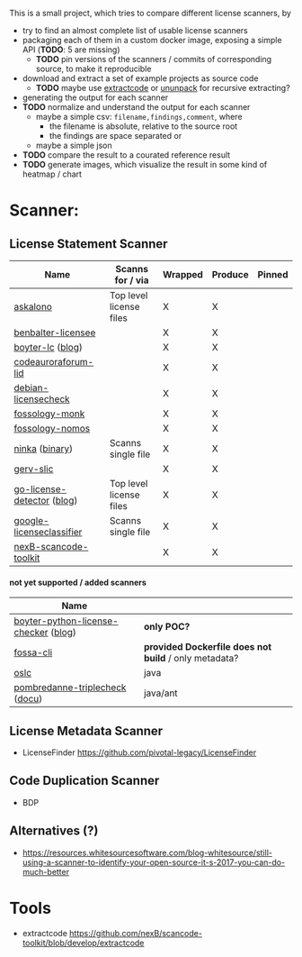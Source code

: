 This is a small project, which tries to compare different license scanners, by
- try to find an almost complete list of usable license scanners
- packaging each of them in a custom docker image, exposing a simple API (**TODO**: 5 are missing)
  - **TODO** pin versions of the scanners / commits of corresponding source, to make it reproducible
- download and extract a set of example projects as source code 
  - **TODO** maybe use [extractcode](https://github.com/nexB/scancode-toolkit/blob/develop/extractcode) or [ununpack](https://github.com/fossology/fossology/tree/master/src/ununpack/agent) for recursive extracting?
- generating the output for each scanner
- **TODO** normalize and understand the output for each scanner
  - maybe a simple csv: `filename,findings,comment`, where
    - the filename is absolute, relative to the source root
    - the findings are space separated
    or
  - maybe a simple json
- **TODO** compare the result to a courated reference result
- **TODO** generate images, which visualize the result in some kind of heatmap / chart

# Scanner:

## License Statement Scanner
| Name                                 | Scanns for / via        | Wrapped | Produce | Pinned |
|--------------------------------------|-------------------------|---------|---------|--------|
| [askalono](https://github.com/amzn/askalono)                        | Top level license files | X       | X       |        |
| [benbalter-licensee](https://github.com/benbalter/licensee)              |                         | X       | X       |        |
| [boyter-lc](https://github.com/boyter/lc) ([blog](https://boyter.org/2018/03/licensechecker-command-line-application-identifies-software-license/))           |                         | X       | X       |        |
| [codeauroraforum-lid](https://github.com/codeauroraforum/lid)             |                         | X       | X       |        |
| [debian-licensecheck](https://manpages.debian.org/jessie/devscripts/licensecheck.1.de.html)             |                         | X       | X       |        |
| [fossology-monk](https://github.com/fossology/fossology/wiki/Monk)                  |                         | X       | X       |        |
| [fossology-nomos](https://github.com/fossology/fossology/wiki/Nomos)                 |                         | X       | X       |        |
| [ninka](http://ninka.turingmachine.org) ([binary](http://ninka.turingmachine.org/download/ninka-1.3.tar.bz2))             | Scanns single file      | X       | X       |        |
| [gerv-slic](https://github.com/gerv/slic)                       |                         | X       | X       |        |
| [go-license-detector](https://github.com/src-d/go-license-detector) ([blog](https://blog.sourced.tech/post/gld/)) | Top level license files | X       | X       |        |
| [google-licenseclassifier](https://github.com/google/licenseclassifier)        | Scanns single file      | X       | X       |        |
| [nexB-scancode-toolkit](https://github.com/nexB/scancode-toolkit)           |                         | X       | X       |        |

#### not yet supported / added scanners
| Name                                           |                                                         |
|------------------------------------------------|---------------------------------------------------------|
| [boyter-python-license-checker](https://github.com/boyter/python-license-checker) ([blog](https://boyter.org/2017/05/identify-software-licenses-python-vector-space-search-ngram-keywords/)) | **only POC?**                                           |
| [fossa-cli](https://github.com/fossas/fossa-cli)                                 | **provided Dockerfile does not build** / only metadata? |
| [oslc](https://sourceforge.net/projects/oslc/)                                      | java                                                    |
| [pombredanne-triplecheck](https://github.com/pombredanne/triplecheck-engine) ([docu](http://triplecheck.tech/index.html))       | java/ant                                                |

## License Metadata Scanner
- LicenseFinder https://github.com/pivotal-legacy/LicenseFinder

## Code Duplication Scanner
- BDP

## Alternatives (?)
- https://resources.whitesourcesoftware.com/blog-whitesource/still-using-a-scanner-to-identify-your-open-source-it-s-2017-you-can-do-much-better

# Tools
- extractcode https://github.com/nexB/scancode-toolkit/blob/develop/extractcode
